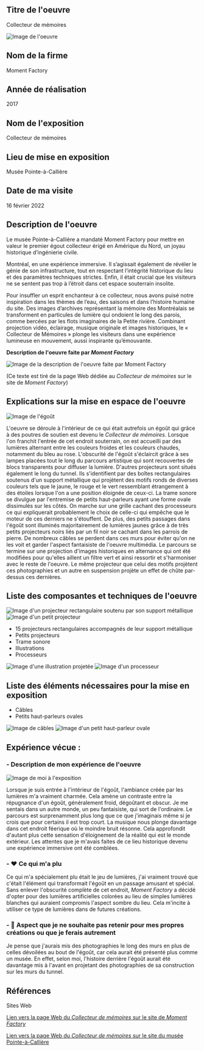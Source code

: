  ## Titre de l'oeuvre 
 
 Collecteur de mémoires 
 
 ![Image de l'oeuvre](medias/photographies/photo_egout.jpg)

 ## Nom de la firme
 
 Moment Factory

 ## Année de réalisation
 
 2017

 ## Nom de l'exposition 
 
 Collecteur de mémoires

 ## Lieu de mise en exposition
 
 Musée Pointe-à-Callière

 ## Date de ma visite
 
 16 février 2022

 ## Description de l'oeuvre

Le musée Pointe-à-Callière a mandaté Moment Factory pour mettre en valeur le premier égout collecteur érigé en Amérique du Nord, un joyau historique d’ingénierie civile.

Montréal, en une expérience immersive. Il s’agissait également de révéler le génie de son infrastructure, tout en respectant l’intégrité historique du lieu et des paramètres techniques strictes. Enfin, il était crucial que les visiteurs ne se sentent pas trop à l’étroit dans cet espace souterrain insolite.

Pour insuffler un esprit enchanteur à ce collecteur, nous avons puisé notre inspiration dans les thèmes de l’eau, des saisons et dans l’histoire humaine du site. Des images d’archives représentant la mémoire des Montréalais se transforment en particules de lumière qui ondoient le long des parois, comme bercées par les flots imaginaires de la Petite rivière. Combinant projection vidéo, éclairage, musique originale et images historiques, le « Collecteur de Mémoires » plonge les visiteurs dans une expérience lumineuse en mouvement, aussi inspirante qu’émouvante.

**Description de l'oeuvre faite par *Moment Factory***

![Image de la description de l'oeuvre faite par *Moment Factory*](medias/photographies/photo_description_oeuvre.png)

(Ce texte est tiré de la page Web dédiée au *Collecteur de mémoires* sur le site de *Moment Factory*)

 ## Explications sur la mise en espace de l'oeuvre 
 
 ![Image de l'égoût](medias/photographies/photo_egout_2.jpg)
 
 L'oeuvre se déroule à l'intérieur de ce qui était autrefois un égoût qui grâce à des poutres de soutien est devenu le *Collecteur de mémoires*. Lorsque l'on franchit l'entrée de cet endroit souterrain, on est accueilli par des lumières alternant entre les couleurs froides et les couleurs chaudes, notamment du bleu au rose. L'obscurité de l'égoût s'éclaircit grâce à ses lampes placées tout le long du parcours artistique qui sont recouvertes de blocs transparents pour diffuser la lumière. D'autres projecteurs sont situés également le long du tunnel. Ils s'identifient par des boîtes rectangulaires soutenus d'un support métallique qui projètent des motifs ronds de diverses couleurs tels que le jaune, le rouge et le vert ressemblant étrangement à des étoiles lorsque l'on a une position éloignée de ceux-ci. La trame sonore se divulgue par l'entremise de petits haut-parleurs ayant une forme ovale dissimulés sur les côtés. On marche sur une grille cachant des processeurs ce qui expliquerait probablement le choix de celle-ci qui empêche que le moteur de ces derniers ne s'étouffent. De plus, des petits passages dans l'égoût sont illuminés majoritairement de lumières jaunes grâce à de très petits projecteurs noirs liés par un fil noir se cachant dans les parrois de pierre. De nombreux câbles se perdent dans ces murs pour éviter qu'on ne les voit et garder l'aspect fantaisiste de l'oeuvre multimédia. Le parcours se termine sur une projection d'images historiques en alternance qui ont été modifiées pour qu'elles aillent un filtre vert et ainsi ressortir et s'harmoniser avec le reste de l'oeuvre. Le même projecteur que celui des motifs projètent ces photographies et un autre en suspension projète un effet de chûte par-dessus ces dernières.  

 ## Liste des composantes et techniques de l'oeuvre 
 
 ![Image d'un projecteur rectangulaire soutenu par son support métallique](medias/photographies/photo_projecteur.jpg)
 ![Image d'un petit projecteur](medias/photographies/photo_petit_projecteur.jpg)
 
 - 15 projecteurs rectangulaires accompagnés de leur support métallique
 - Petits projecteurs
 - Trame sonore 
 - Illustrations
 - Processeurs

![Image d'une illustration projetée](medias/photographies/photo_illustration.jpg)
![Image d'un processeur](medias/photographies/photo_processeur.jpg)

 ## Liste des éléments nécessaires pour la mise en exposition 
 
 - Câbles
 - Petits haut-parleurs ovales

![Image de câbles](medias/photographies/photo_cable.jpg)
![Image d'un petit haut-parleur ovale](medias/photographies/photo_haut_parleur.jpg)

 ## Expérience vécue :

 ### - Description de mon expérience de l'oeuvre 
 
 ![Image de moi à l'exposition](medias/photographies/photo_moi.jpg)
 
Lorsque je suis entrée à l'intérieur de l'égoût, l'ambiance créée par les lumières m'a vraiment charmée. Cela amène un contraste entre la répugnance d'un égoût, généralement froid, dégoûtant et obscur. Je me sentais dans un autre monde, un peu fantaisiste, qui sort de l'ordinaire. Le parcours est surprenamment plus long que ce que j'imaginais même si je crois que pour certains il est trop court. La musique nous plonge davantage dans cet endroit féerique où le moindre bruit résonne. Cela approfondit d'autant plus cette sensation d'éloignement de la réalité qui est le monde extérieur. Les attentes que je m'avais faites de ce lieu historique devenu une expérience immersive ont été comblées. 

 ### - ❤️ Ce qui m'a plu
 
Ce qui m'a spécialement plu était le jeu de lumières, j'ai vraiment trouvé que c'était l'élément qui transformait l'égoût en un passage amusant et spécial. Sans enlever l'obscurité complète de cet endroit, *Moment Factory* a décidé d'opter pour des lumières artificielles colorées au lieu de simples lumières blanches qui auraient compromis l'aspect sombre du lieu. Cela m'incite à utiliser ce type de lumières dans de futures créations. 

 ### - 🤔 Aspect que je ne souhaite pas retenir pour mes propres créations ou que je ferais autrement 
 
 Je pense que j'aurais mis des photographies le long des murs en plus de celles dévoilées au bout de l'égoût, car cela aurait été présenté plus comme un musée. En effet, selon moi, l'histoire derrière l'égoût aurait été davantage mis à l'avant en projetant des photographies de sa construction sur les murs du tunnel. 
 
 ## Références
 
 Sites Web
 
 [Lien vers la page Web du *Collecteur de mémoires* sur le site de *Moment Factory*](https://momentfactory.com/projets/tous/tous/collecteur-de-memoires)
 
 [Lien vers la page Web du *Collecteur de mémoires* sur le site du musée Pointe-à-Callière](https://pacmusee.qc.ca/fr/expositions/detail/collecteur-de-memoires/)
